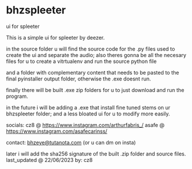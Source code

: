 # bhzspleeter
ui for spleeter

This is a simple ui for spleeter by deezer.

in the source folder u will find the source code for the .py files used to create the ui and separate the audio;
also theres gonna be all the necesary files for u to create a vitrtualenv and run the source python file

and a folder with complementary content that needs to be pasted to the final pyinstaller output folder, otherwise the .exe doesnt run.

finally there will be built .exe zip folders for u to just download and run the program.

in the future i will be adding a .exe that install fine tuned stems on ur bhzspleeter folder;
and a less bloated ui for u to modify more easily.

socials:
cz8   @   https://www.instagram.com/arthurfabris_/
asafe @   https://www.instagram.com/asafecarinss/

contact: bhzeye@tutanota.com (or u can dm on insta)


later i will add the sha256 signature of the built .zip folder and source files.
last_updated @ 22/06/2023 by: cz8
